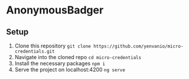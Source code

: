 # AnonymousBadger

## Setup
1. Clone this repository `git clone https://github.com/yenvanio/micro-credentials.git`
2. Navigate into the cloned repo `cd micro-credentials`
3. Install the necessary packages `npm i`
4. Serve the project on localhost:4200 `ng serve`